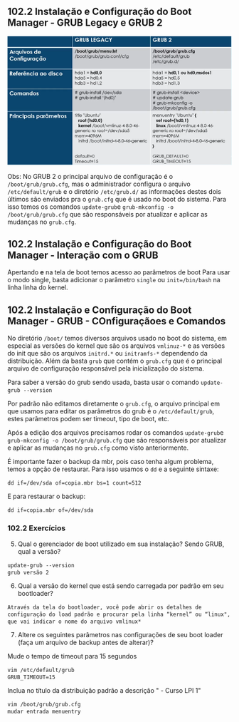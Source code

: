 ## 102.2 Instalação e Configuração do Boot Manager - GRUB Legacy e GRUB 2

![grub](../../imagens/grub.png)

Obs: No GRUB 2 o principal arquivo de configuração é o `/boot/grub/grub.cfg`, mas o administrador configura o arquivo `/etc/default/grub` e o diretório `/etc/grub.d/` as informações destes dois últimos são enviados pra o `grub.cfg` que é usado no boot do sistema. 
Para isso temos os comandos `update-grub`e `grub-mkconfig -o /boot/grub/grub.cfg` que são responsáveis por atualizar e aplicar as mudanças no `grub.cfg`.

## 102.2 Instalação e Configuração do Boot Manager - Interação com o GRUB

Apertando **e** na tela de boot temos acesso ao parâmetros de boot
Para usar o modo single, basta adicionar o parâmetro `single` ou `init=/bin/bash` na linha linha do kernel.

## 102.2 Instalação e Configuração do Boot Manager - GRUB - COnfiguraçãoes e Comandos

No diretório `/boot/` temos diversos arquivos usado no boot do sistema, em especial as versões do kernel que são os arquivos `vmlinuz-*` e as versões do init que são os arquivos `initrd.*` ou `initramfs-*` dependendo da distribuição. Além da basta `grub` que contém o `grub.cfg` que é o principal arquivo de configuração responsável pela inicialização do sistema.

Para saber a versão do grub sendo usada, basta usar o comando `update-grub --version`

Por padrão não editamos diretamente o `grub.cfg`, o arquivo principal em que usamos para editar os parâmetros do grub é o `/etc/default/grub`, estes parâmetros podem ser timeout, tipo de boot, etc.

Após a edição dos arquivos precisamos rodar os comandos `update-grub`e `grub-mkconfig -o /boot/grub/grub.cfg` que são responsáveis por atualizar e aplicar as mudanças no `grub.cfg` como visto anteriormente.

É importante fazer o backup da mbr, pois caso tenha algum problema, temos a opção de restaurar. Para isso usamos o `dd` e a seguinte sintaxe:

```shell
dd if=/dev/sda of=copia.mbr bs=1 count=512 
```

E para restaurar o backup:

```shell
dd if=copia.mbr of=/dev/sda
```

### 102.2 Exercícios

5. Qual o gerenciador de boot utilizado em sua instalação? Sendo GRUB, qual a versão?

```shell
update-grub --version
grub versão 2
```

6. Qual a versão do kernel que está sendo carregada por padrão em seu bootloader?

```shell
Através da tela do bootloader, você pode abrir os detalhes de configuração do load padrão e procurar pela linha “kernel” ou “linux", que vai indicar o nome do arquivo vmlinux*
```

7. Altere os seguintes parâmetros nas configurações de seu boot loader (faça um arquivo de backup antes de alterar)?

Mude o tempo de timeout para 15 segundos

```shell
vim /etc/default/grub
GRUB_TIMEOUT=15
```

Inclua no título da distribuição padrão a descrição " - Curso LPI 1"

```shell
vim /boot/grub/grub.cfg
mudar entrada menuentry
```